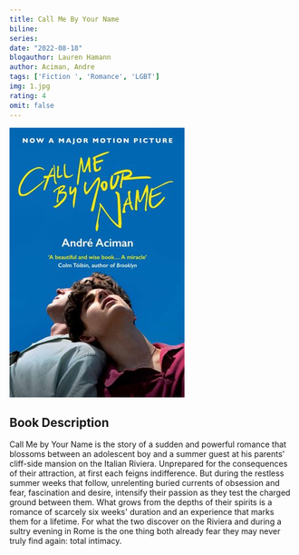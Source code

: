 ```yaml
---
title: Call Me By Your Name
biline:
series:
date: "2022-08-18"
blogauthor: Lauren Hamann
author: Aciman, Andre
tags: ['Fiction ', 'Romance', 'LGBT']
img: 1.jpg
rating: 4
omit: false
---
```


![Book Cover](1.jpg)


## Book Description

Call Me by Your Name is the story of a sudden and powerful romance that blossoms between an adolescent boy and a summer guest at his parents' cliff-side mansion on the Italian Riviera. Unprepared for the consequences of their attraction, at first each feigns indifference. But during the restless summer weeks that follow, unrelenting buried currents of obsession and fear, fascination and desire, intensify their passion as they test the charged ground between them. What grows from the depths of their spirits is a romance of scarcely six weeks' duration and an experience that marks them for a lifetime. For what the two discover on the Riviera and during a sultry evening in Rome is the one thing both already fear they may never truly find again: total intimacy.